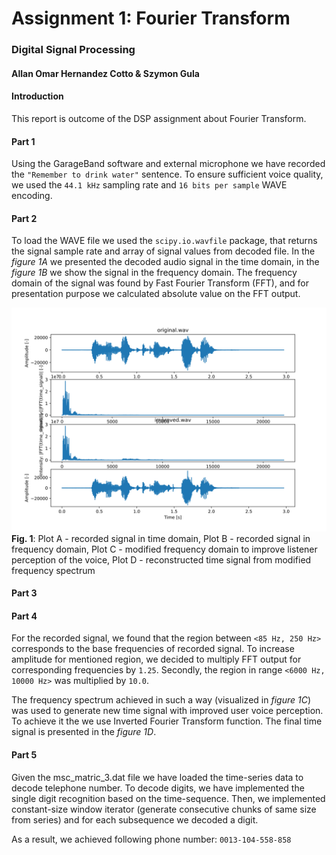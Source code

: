 # Assignment 1: Fourier Transform 
### Digital Signal Processing
#### Allan Omar Hernandez Cotto & Szymon Gula

#### Introduction 
This report is outcome of the DSP assignment about Fourier Transform.

#### Part 1
Using the GarageBand software and external microphone we have recorded the ```"Remember to drink water"``` sentence. 
To ensure sufficient voice quality, we used the ```44.1 kHz``` sampling rate and ```16 bits per sample``` WAVE encoding.

#### Part 2
To load the WAVE file we used the ```scipy.io.wavfile``` package, that returns the signal sample rate and array of signal values from decoded file.
In the *figure 1A* we presented the decoded audio signal in the time domain, in the *figure 1B* we show the signal in the frequency domain. 
The frequency domain of the signal was found by Fast Fourier Transform (FFT), and for presentation purpose we calculated absolute value on the FFT output.

![Fig. 1: Signal](plots.svg)
__Fig. 1__: Plot A - recorded signal in time domain, 
Plot B - recorded signal in frequency domain, 
Plot C - modified frequency domain to improve listener perception of the voice, 
Plot D - reconstructed time signal from modified frequency spectrum
#### Part 3

#### Part 4
For the recorded signal, we found that the region between ```<85 Hz, 250 Hz>``` corresponds to the base frequencies of recorded signal.
To increase amplitude for mentioned region, we decided to multiply FFT output for corresponding frequencies by ```1.25```. Secondly, the region in range ```<6000 Hz, 10000 Hz>``` was multiplied by ```10.0```.

The frequency spectrum achieved in such a way (visualized in *figure 1C*) was used to generate new time signal with improved user voice perception. 
To achieve it the we use Inverted Fourier Transform function. The final time signal is presented in the *figure 1D*.
  
 #### Part 5
Given the msc_matric_3.dat file we have loaded the time-series data to decode telephone number. To decode digits, we have implemented the single digit recognition based on the time-sequence. Then, we implemented constant-size window iterator (generate consecutive chunks of same size from series) and for each subsequence we decoded a digit. 

As a result, we achieved following phone number: ```0013-104-558-858```
 